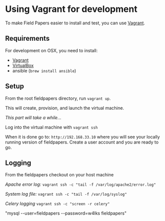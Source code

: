Using Vagrant for development
===

To make Field Papers easier to install and test, you can use [Vagrant](vagrantup.com).

Requirements
---
For development on OSX, you need to install:

* [Vagrant](vagrantup.com)
* [VirtualBox](https://www.virtualbox.org)
* ansible (`brew install ansible`)

Setup
---
From the root fieldpapers directory, run `vagrant up`.

This will create, provision, and launch the virtual machine.

_This part will take a while..._

Log into the virtual machine with `vagrant ssh`

When it is done go to:
`http://192.168.33.10` where you will see your locally running version of fieldpapers.  Create a user account and you are ready to go.

Logging
-------
From the fieldpapers checkout on your host machine

*Apache error log:*
`vagrant ssh -c "tail -f /var/log/apache2/error.log"`

*System log file:*
`vagrant ssh -c "tail -f /var/log/syslog"`

*Celery logging*
`vagrant ssh -c "screen -r celery"`

"mysql --user=fieldpapers --password=w4lks fieldpapers"


